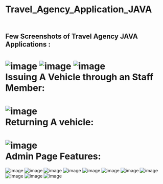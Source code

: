 # Travel_Agency_Application_JAVA
<br/>Few Screenshots of Travel Agency JAVA Applications :
------------
![image](https://user-images.githubusercontent.com/79698057/186843261-47165241-fad6-4139-a43c-c69a4bf722fc.png)
![image](https://user-images.githubusercontent.com/79698057/186843312-84920e5e-43b8-4e7e-8e7e-e2db205ccf5d.png)
![image](https://user-images.githubusercontent.com/79698057/186843330-cc3ba241-9079-481c-922d-97bca4180072.png)
<br/>Issuing A Vehicle through an Staff Member:
=============
![image](https://user-images.githubusercontent.com/79698057/186843422-265c194a-83f0-4232-9880-9b664fc4bcc5.png)
<br/>Returning A vehicle:
=============
![image](https://user-images.githubusercontent.com/79698057/186843465-05ef8fd3-20c1-400a-986f-79deda59873c.png)
<br/>Admin Page Features:
=============
![image](https://user-images.githubusercontent.com/79698057/186843508-ea88b0bb-dac1-4998-aee1-1e212d7baa83.png)
![image](https://user-images.githubusercontent.com/79698057/186843527-33ab9d62-5956-4535-854e-5dafca23d5d1.png)
![image](https://user-images.githubusercontent.com/79698057/186843541-25994ff1-0b3b-4a25-828b-096fdfc4e5f6.png)
![image](https://user-images.githubusercontent.com/79698057/186843549-bbbe382e-c6d4-4c46-96fd-e45d7a6f3d92.png)
![image](https://user-images.githubusercontent.com/79698057/186843563-8a73918c-ec3c-47bf-9ade-041a5399fb04.png)
![image](https://user-images.githubusercontent.com/79698057/186843577-3fc8970e-5511-483c-98c0-75cdf9245064.png)
![image](https://user-images.githubusercontent.com/79698057/186843592-afd21f67-1c9e-4a39-8c9e-b373ded492ca.png)
![image](https://user-images.githubusercontent.com/79698057/186843601-fc1433a2-bcb4-4cae-a1c5-2948d9a904d7.png)
![image](https://user-images.githubusercontent.com/79698057/186843612-4f820f3d-dd82-43b1-a781-d1dbddec1bdb.png)
![image](https://user-images.githubusercontent.com/79698057/186843620-8d799b25-c40f-4e03-9f4c-eaf6d57eb02d.png)
![image](https://user-images.githubusercontent.com/79698057/186843634-1557e80d-2e3b-45d4-b0ee-77bdf215cffd.png)
